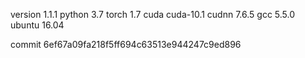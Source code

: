 version 1.1.1
python 3.7
torch 1.7
cuda cuda-10.1
cudnn 7.6.5
gcc 5.5.0
ubuntu 16.04

commit 6ef67a09fa218f5ff694c63513e944247c9ed896